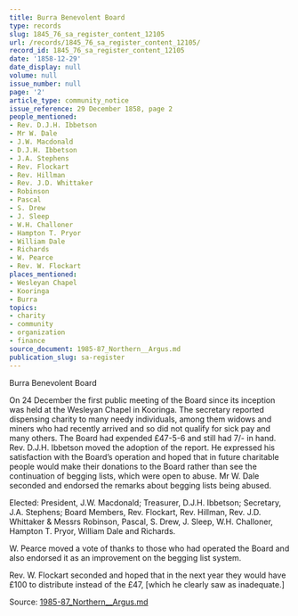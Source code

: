 ```yaml
---
title: Burra Benevolent Board
type: records
slug: 1845_76_sa_register_content_12105
url: /records/1845_76_sa_register_content_12105/
record_id: 1845_76_sa_register_content_12105
date: '1858-12-29'
date_display: null
volume: null
issue_number: null
page: '2'
article_type: community_notice
issue_reference: 29 December 1858, page 2
people_mentioned:
- Rev. D.J.H. Ibbetson
- Mr W. Dale
- J.W. Macdonald
- D.J.H. Ibbetson
- J.A. Stephens
- Rev. Flockart
- Rev. Hillman
- Rev. J.D. Whittaker
- Robinson
- Pascal
- S. Drew
- J. Sleep
- W.H. Challoner
- Hampton T. Pryor
- William Dale
- Richards
- W. Pearce
- Rev. W. Flockart
places_mentioned:
- Wesleyan Chapel
- Kooringa
- Burra
topics:
- charity
- community
- organization
- finance
source_document: 1985-87_Northern__Argus.md
publication_slug: sa-register
---
```


Burra Benevolent Board

On 24 December the first public meeting of the Board since its inception was held at the Wesleyan Chapel in Kooringa.  The secretary reported dispensing charity to many needy individuals, among them widows and miners who had recently arrived and so did not qualify for sick pay and many others.  The Board had expended £47-5-6 and still had 7/- in hand.  Rev. D.J.H. Ibbetson moved the adoption of the report.  He expressed his satisfaction with the Board’s operation and hoped that in future charitable people would make their donations to the Board rather than see the continuation of begging lists, which were open to abuse.  Mr W. Dale seconded and endorsed the remarks about begging lists being abused.

Elected: President, J.W. Macdonald; Treasurer, D.J.H. Ibbetson; Secretary, J.A. Stephens; Board Members, Rev. Flockart, Rev. Hillman, Rev. J.D. Whittaker & Messrs Robinson, Pascal, S. Drew, J. Sleep, W.H. Challoner, Hampton T. Pryor, William Dale and Richards.

W. Pearce moved a vote of thanks to those who had operated the Board and also endorsed it as an improvement on the begging list system.

Rev. W. Flockart seconded and hoped that in the next year they would have £100 to distribute instead of the £47, [which he clearly saw as inadequate.]

Source: [1985-87_Northern__Argus.md](/downloads/markdown/1985-87_Northern__Argus.md)
